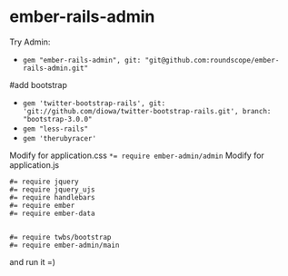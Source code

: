 ember-rails-admin
=================
Try Admin:
* `gem "ember-rails-admin", git: "git@github.com:roundscope/ember-rails-admin.git"`

#add bootstrap
* `gem 'twitter-bootstrap-rails', git: 'git://github.com/diowa/twitter-bootstrap-rails.git', branch: "bootstrap-3.0.0"`
* `gem "less-rails"`
* `gem 'therubyracer'`


Modify for application.css
`*= require ember-admin/admin`
Modify for application.js
```
#= require jquery
#= require jquery_ujs
#= require handlebars
#= require ember
#= require ember-data


#= require twbs/bootstrap
#= require ember-admin/main
```

and run it =)
